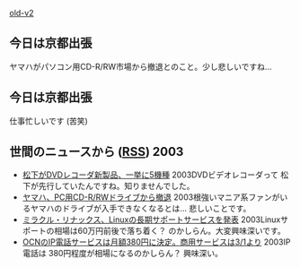 [old-v2](ig030206-orig.html)

## 今日は京都出張

ヤマハがパソコン用CD-R/RW市場から撤退とのこと。少し悲しいですね…


## 今日は京都出張

仕事忙しいです (苦笑)

## 世間のニュースから ([RSS](ig030206-news.xml)) 2003


* [松下がDVDレコーダ新製品、一挙に5機種](http://www.zdnet.co.jp/news/0302/05/njbt_02.html)  2003DVDビデオレコーダって 松下が先行していたんですね。知りませんでした。
* [ヤマハ、PC用CD-R/RWドライブから撤退](http://www.zdnet.co.jp/news/0302/05/njbt_03.html)  2003根強いマニア系ファンがいるヤマハのドライブが入手できなくなるとは… 悲しいことです。
* [ミラクル・リナックス、Linuxの長期サポートサービスを発表](http://linux.ascii24.com/linux/news/today/2003/02/04/641608-000.html)  2003Linuxサポートの相場は60万円前後で落ち着く？ のかしらん。大変興味深いです。
* [OCNのIP電話サービスは月額380円に決定。商用サービスは3/1より](http://www.zdnet.co.jp/broadband/0302/05/lp12.html)  2003IP電話は 380円程度が相場になるのかしらん？ 興味深い。